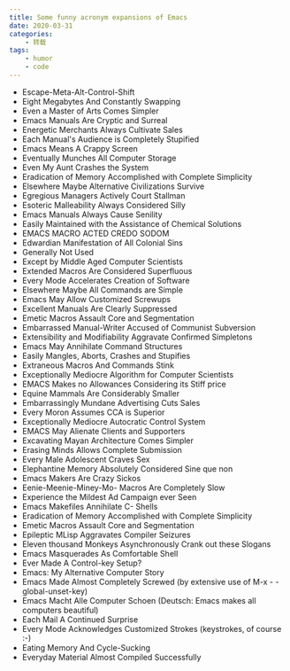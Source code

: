 ```yaml
---
title: Some funny acronym expansions of Emacs
date: 2020-03-31
categories:
    - 转载
tags:
    - humor
    - code
---
```


-   Escape-Meta-Alt-Control-Shift
-   Eight Megabytes And Constantly Swapping
-   Even a Master of Arts Comes Simpler
-   Emacs Manuals Are Cryptic and Surreal
-   Energetic Merchants Always Cultivate Sales
-   Each Manual's Audience is Completely Stupified
-   Emacs Means A Crappy Screen
-   Eventually Munches All Computer Storage
-   Even My Aunt Crashes the System
-   Eradication of Memory Accomplished with Complete Simplicity
-   Elsewhere Maybe Alternative Civilizations Survive
-   Egregious Managers Actively Court Stallman
-   Esoteric Malleability Always Considered Silly
-   Emacs Manuals Always Cause Senility
-   Easily Maintained with the Assistance of Chemical Solutions
-   EMACS MACRO ACTED CREDO SODOM
-   Edwardian Manifestation of All Colonial Sins
-   Generally Not Used
-   Except by Middle Aged Computer Scientists
-   Extended Macros Are Considered Superfluous
-   Every Mode Accelerates Creation of Software
-   Elsewhere Maybe All Commands are Simple
-   Emacs May Allow Customized Screwups
-   Excellent Manuals Are Clearly Suppressed
-   Emetic Macros Assault Core and Segmentation
-   Embarrassed Manual-Writer Accused of Communist Subversion
-   Extensibility and Modifiability Aggravate Confirmed Simpletons
-   Emacs May Annihilate Command Structures
-   Easily Mangles, Aborts, Crashes and Stupifies
-   Extraneous Macros And Commands Stink
-   Exceptionally Mediocre Algorithm for Computer Scientists
-   EMACS Makes no Allowances Considering its Stiff price
-   Equine Mammals Are Considerably Smaller
-   Embarrassingly Mundane Advertising Cuts Sales
-   Every Moron Assumes CCA is Superior
-   Exceptionally Mediocre Autocratic Control System
-   EMACS May Alienate Clients and Supporters
-   Excavating Mayan Architecture Comes Simpler
-   Erasing Minds Allows Complete Submission
-   Every Male Adolescent Craves Sex
-   Elephantine Memory Absolutely Considered Sine que non
-   Emacs Makers Are Crazy Sickos
-   Eenie-Meenie-Miney-Mo- Macros Are Completely Slow
-   Experience the Mildest Ad Campaign ever Seen
-   Emacs Makefiles Annihilate C- Shells
-   Eradication of Memory Accomplished with Complete Simplicity
-   Emetic Macros Assault Core and Segmentation
-   Epileptic MLisp Aggravates Compiler Seizures
-   Eleven thousand Monkeys Asynchronously Crank out these Slogans
-   Emacs Masquerades As Comfortable Shell
-   Ever Made A Control-key Setup?
-   Emacs: My Alternative Computer Story
-   Emacs Made Almost Completely Screwed (by extensive use of M-x - - global-unset-key)
-   Emacs Macht Alle Computer Schoen (Deutsch: Emacs makes all computers beautiful)
-   Each Mail A Continued Surprise
-   Every Mode Acknowledges Customized Strokes (keystrokes, of course :-)
-   Eating Memory And Cycle-Sucking
-   Everyday Material Almost Compiled Successfully
